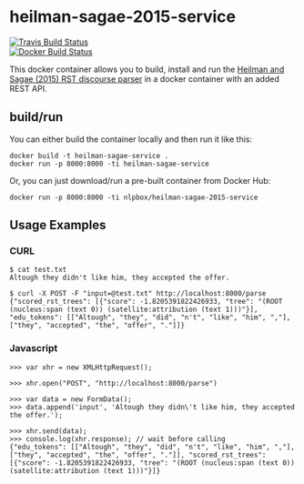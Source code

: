 # heilman-sagae-2015-service

[![Travis Build Status](https://travis-ci.org/NLPbox/heilman-sagae-2015-service.svg?branch=master)](https://travis-ci.org/NLPbox/heilman-sagae-2015-service)  
[![Docker Build Status](https://img.shields.io/docker/build/nlpbox/heilman-sagae-2015-service.svg)](https://hub.docker.com/r/nlpbox/heilman-sagae-2015-service/)  

This docker container allows you to build, install and run the
[ Heilman and Sagae (2015) RST discourse parser](https://github.com/EducationalTestingService/discourse-parsing)
in a docker container with an added REST API.

## build/run

You can either build the container locally and then run it like this:

```
docker build -t heilman-sagae-service .
docker run -p 8000:8000 -ti heilman-sagae-service
```

Or, you can just download/run a pre-built container from Docker Hub:

```
docker run -p 8000:8000 -ti nlpbox/heilman-sagae-2015-service
```


## Usage Examples

### CURL

```
$ cat test.txt 
Altough they didn't like him, they accepted the offer.

$ curl -X POST -F "input=@test.txt" http://localhost:8000/parse
{"scored_rst_trees": [{"score": -1.8205391822426933, "tree": "(ROOT (nucleus:span (text 0)) (satellite:attribution (text 1)))"}], "edu_tokens": [["Altough", "they", "did", "n't", "like", "him", ","], ["they", "accepted", "the", "offer", "."]]}
```

### Javascript

```
>>> var xhr = new XMLHttpRequest();

>>> xhr.open("POST", "http://localhost:8000/parse")

>>> var data = new FormData();
>>> data.append('input', 'Altough they didn\'t like him, they accepted the offer.');

>>> xhr.send(data);
>>> console.log(xhr.response); // wait before calling
{"edu_tokens": [["Altough", "they", "did", "n't", "like", "him", ","], ["they", "accepted", "the", "offer", "."]], "scored_rst_trees": [{"score": -1.8205391822426933, "tree": "(ROOT (nucleus:span (text 0)) (satellite:attribution (text 1)))"}]}
```
